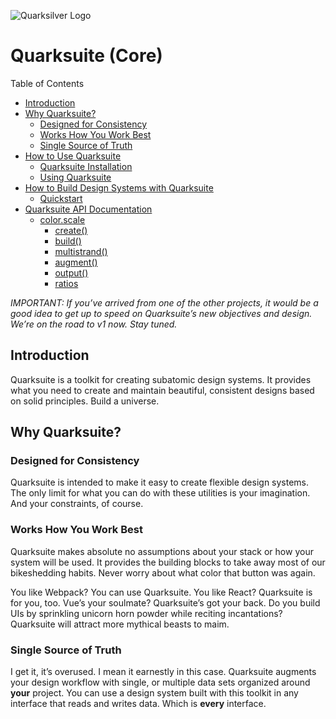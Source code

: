 ![Quarksilver Logo](/home/cr-jr/Code/project/@quarksilver/core/assets/logo-fullcolor-with-text.png)

# Quarksuite (Core)

<!-- START doctoc generated TOC please keep comment here to allow auto update -->
<!-- DON'T EDIT THIS SECTION, INSTEAD RE-RUN doctoc TO UPDATE -->
Table of Contents

- [Introduction](#introduction)
- [Why Quarksuite?](#why-quarksuite)
    - [Designed for Consistency](#designed-for-consistency)
    - [Works How You Work Best](#works-how-you-work-best)
    - [Single Source of Truth](#single-source-of-truth)
- [How to Use Quarksuite](#how-to-use-quarksuite)
    - [Quarksuite Installation](#quarksuite-installation)
    - [Using Quarksuite](#using-quarksuite)
- [How to Build Design Systems with Quarksuite](#how-to-build-design-systems-with-quarksuite)
    - [Quickstart](#quickstart)
- [Quarksuite API Documentation](#quarksuite-api-documentation)
    - [color.scale](#colorscale)
        - [create()](#create)
        - [build()](#build)
        - [multistrand()](#multistrand)
        - [augment()](#augment)
        - [output()](#output)
        - [ratios](#ratios)

<!-- END doctoc generated TOC please keep comment here to allow auto update -->

*IMPORTANT: If you’ve arrived from one of the other projects, it would be a good idea to get up to speed on Quarksuite’s new objectives and design. We’re on the road to v1 now. Stay tuned.*

## Introduction

Quarksuite is a toolkit for creating subatomic design systems. It provides what you need to create and maintain beautiful, consistent designs based on solid principles. Build a universe.

## Why Quarksuite?

### Designed for Consistency

Quarksuite is intended to make it easy to create flexible design systems. The only limit for what you can do with these utilities is your imagination. And your constraints, of course.

### Works How You Work Best

Quarksuite makes absolute no assumptions about your stack or how your system will be used. It provides the building blocks to take away most of our bikeshedding habits. Never worry about what color that button was again.

You like Webpack? You can use Quarksuite. You like React? Quarksuite is for you, too. Vue’s your soulmate? Quarksuite’s got your back. Do you build UIs by sprinkling unicorn horn powder while reciting incantations? Quarksuite will attract more mythical beasts to maim.

### Single Source of Truth

I get it, it’s overused. I mean it earnestly in this case. Quarksuite augments your design workflow with single, or multiple data sets organized around **your** project. You can use a design system built with this toolkit in any interface that reads and writes data. Which is **every** interface. 

